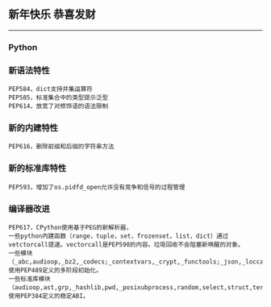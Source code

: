 ## 新年快乐 恭喜发财

----

###  Python

### 新语法特性
```
PEP584，dict支持并集运算符
PEP585，标准集合中的类型提示泛型
PEP614，放宽了对修饰语的语法限制
```


### 新的内建特性

```PEP616，删除前缀和后缀的字符串方法```

### 新的标准库特性

```PEP593，增加了os.pidfd_open允许没有竞争和信号的过程管理```


### 编译器改进

```PEP573，从C扩展类型的方法快速访问模块状态
PEP617，CPython使用基于PEG的新解析器，
一些python内建函数（range，tuple，set，frozenset，list，dict）通过vetctorcall提速。vectorcall是PEP590的内容。垃圾回收不会阻塞新唤醒的对象。
一些模块（_abc,audioop,_bz2,_codecs;_contextvars,_crypt,_functools;_json,_loccale;math,operator,resource,time,_weakref）使用PEP489定义的多阶段初始化。
一些标准库模块（audioop,ast,grp,_hashlib,pwd,_posixubprocess,random,select,struct,termois,zlib）使用PEP384定义的稳定ABI。
```
